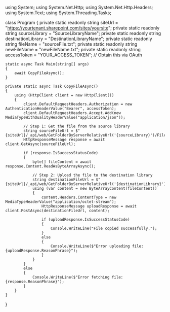 using System;
using System.Net.Http;
using System.Net.Http.Headers;
using System.Text;
using System.Threading.Tasks;

class Program
{
    private static readonly string siteUrl = "https://yourtenant.sharepoint.com/sites/yoursite";
    private static readonly string sourceLibrary = "SourceLibraryName";
    private static readonly string destinationLibrary = "DestinationLibraryName";
    private static readonly string fileName = "sourceFile.txt";
    private static readonly string newFileName = "newFileName.txt";
    private static readonly string accessToken = "YOUR_ACCESS_TOKEN"; // Obtain this via OAuth

    static async Task Main(string[] args)
    {
        await CopyFileAsync();
    }

    private static async Task CopyFileAsync()
    {
        using (HttpClient client = new HttpClient())
        {
            client.DefaultRequestHeaders.Authorization = new AuthenticationHeaderValue("Bearer", accessToken);
            client.DefaultRequestHeaders.Accept.Add(new MediaTypeWithQualityHeaderValue("application/json"));

            // Step 1: Get the file from the source library
            string sourceFileUrl = $"{siteUrl}/_api/web/GetFolderByServerRelativeUrl('{sourceLibrary}')/Files('{fileName}')/$value";
            HttpResponseMessage response = await client.GetAsync(sourceFileUrl);

            if (response.IsSuccessStatusCode)
            {
                byte[] fileContent = await response.Content.ReadAsByteArrayAsync();

                // Step 2: Upload the file to the destination library
                string destinationFileUrl = $"{siteUrl}/_api/web/GetFolderByServerRelativeUrl('{destinationLibrary}')/Files/Add(url='{newFileName}',overwrite=true)";
                using (var content = new ByteArrayContent(fileContent))
                {
                    content.Headers.ContentType = new MediaTypeHeaderValue("application/octet-stream");
                    HttpResponseMessage uploadResponse = await client.PostAsync(destinationFileUrl, content);

                    if (uploadResponse.IsSuccessStatusCode)
                    {
                        Console.WriteLine("File copied successfully.");
                    }
                    else
                    {
                        Console.WriteLine($"Error uploading file: {uploadResponse.ReasonPhrase}");
                    }
                }
            }
            else
            {
                Console.WriteLine($"Error fetching file: {response.ReasonPhrase}");
            }
        }
    }
}
